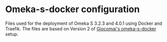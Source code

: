 # Omeka-s-docker configuration
Files used for the deployment of Omeka S 3.2.3 and 4.0.1 using Docker and Traefik. The files are based on Version 2 of
[Giocomai's omeka-s-docker](https://github.com/giocomai/omeka-s-docker) setup.

